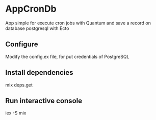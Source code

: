 # AppCronDb

App simple for execute cron jobs with Quantum and save a record on database postgresql with Ecto

## Configure

Modify the config.ex file, for put credentials of PostgreSQL

## Install dependencies

mix deps.get

## Run interactive console

iex -S mix



